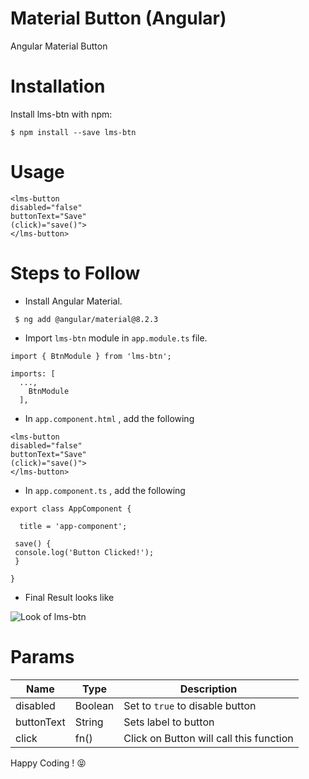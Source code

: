 Material Button (Angular)
===
Angular Material Button

Installation
====
Install lms-btn with npm:
```
$ npm install --save lms-btn
```

Usage
===
```
<lms-button 
disabled="false"  
buttonText="Save" 
(click)="save()">
</lms-button>
```
Steps to Follow 
===
* Install Angular Material.
```
 $ ng add @angular/material@8.2.3
```
* Import ```lms-btn``` module in ```app.module.ts``` file.
```
import { BtnModule } from 'lms-btn';

imports: [
  ...,
    BtnModule
  ],
```
* In ```app.component.html``` , add the following 

```
<lms-button 
disabled="false"  
buttonText="Save" 
(click)="save()">
</lms-button>
```
* In ```app.component.ts``` , add the following 

```
export class AppComponent {
  
  title = 'app-component';
 
 save() {
 console.log('Button Clicked!');
 }

}
```
* Final Result looks like 

![Look of lms-btn](https://user-images.githubusercontent.com/40655047/74837754-329b2300-5348-11ea-9c31-2205d77cf796.png)



Params
===

 Name| Type | Description
------------ | ------------- | -------------
disabled | Boolean | Set to ```true``` to disable button
buttonText | String | Sets label to button
click | fn() | Click on Button will call this function



Happy Coding ! :stuck_out_tongue_closed_eyes:

